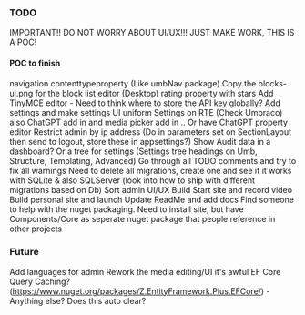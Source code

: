 ### TODO

IMPORTANT!! DO NOT WORRY ABOUT UI/UX!!! JUST MAKE WORK, THIS IS A POC!

#### POC to finish

navigation contenttypeproperty (Like umbNav package)
Copy the blocks-ui.png for the block list editor (Desktop)
rating property with stars
Add TinyMCE editor - Need to think where to store the API key globally? Add settings and make settings UI uniform
Settings on RTE (Check Umbraco) also ChatGPT add in and media picker add in
.. Or have ChatGPT property editor
Restrict admin by ip address (Do in parameters set on SectionLayout then send to logout, store these in appsettings?)
Show Audit data in a dashboard? Or a tree for settings (Settings tree headings on Umb, Structure, Templating, Advanced)
Go through all TODO comments and try to fix all warnings
Need to delete all migrations, create one and see if it works with SQLite & also SQLServer (look into how to ship with different migrations based on Db)
Sort admin UI/UX
Build Start site and record video
Build personal site and launch
Update ReadMe and add docs
Find someone to help with the nuget packaging. Need to install site, but have Components/Core as seperate nuget package that people reference in other projects

### Future
Add languages for admin
Rework the media editing/UI it's awful
EF Core Query Caching? (https://www.nuget.org/packages/Z.EntityFramework.Plus.EFCore/) - Anything else? Does this auto clear?
